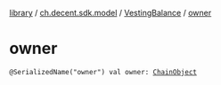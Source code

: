 [library](../../index.md) / [ch.decent.sdk.model](../index.md) / [VestingBalance](index.md) / [owner](./owner.md)

# owner

`@SerializedName("owner") val owner: `[`ChainObject`](../-chain-object/index.md)